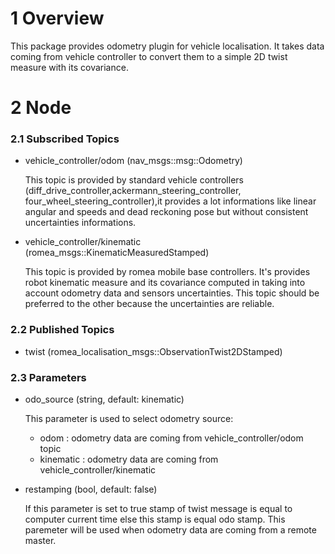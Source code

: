# 1 Overview #

This package provides odometry plugin for vehicle localisation. It takes data coming from vehicle controller to convert them to a simple 2D twist measure with its covariance.

# 2 Node #

### 2.1 Subscribed Topics ###

- vehicle_controller/odom (nav_msgs::msg::Odometry)

  This topic is provided by standard vehicle controllers (diff_drive_controller,ackermann_steering_controller, four_wheel_steering_controller),it provides a lot informations like linear angular and speeds and dead reckoning pose but without consistent uncertainties informations.

- vehicle_controller/kinematic (romea_msgs::KinematicMeasuredStamped)

  This topic is provided by romea mobile base controllers. It's provides robot kinematic measure and its covariance computed in taking into account odometry data and sensors uncertainties. This topic should be preferred to the other because the uncertainties are reliable.

### 2.2 Published Topics ###

- twist (romea_localisation_msgs::ObservationTwist2DStamped)

### 2.3 Parameters ###

- odo_source (string, default: kinematic)

    This parameter is used to select odometry source:

    - odom : odometry data are coming from vehicle_controller/odom topic
    - kinematic : odometry data are coming from vehicle_controller/kinematic

- restamping (bool, default: false)

    If this parameter is set to true stamp of twist message is equal to computer current time else this stamp is equal odo stamp.  This paremeter will be used when odometry data are coming from a remote master.
